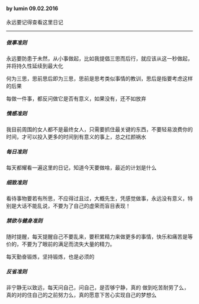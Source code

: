 #### by lumin  09.02.2016
永远要记得查看这里日记

--------------------------------------------------

##### 做事准则
永远要防患于未然，从小事做起，比如我提倡三思而后行，就应该从这一秒做起，并将持久性延续到最大化

何为三思，思前思后即为三思，思前是思考类似事情的教训，思后是指要考虑这样的后果

每做一件事，都反问做它是否有意义，如果没有，还不如放弃

##### 情感准则
我目前周围的女人都不是最终女人，只需要抓住最关键的东西，不要轻易浪费你的时间，才可以投入更多的时间到有意义的事上，总之红颜祸水

##### 每日准则
每天都耀看一遍这里的日记，知道今天要做啥，最近的计划是什么

##### 细致准则
看待事物要若有所思，不应得过且过，大概先生，凭感觉做事，永远没有意义，特别是大话不能乱说，不要为了自己的虚荣而盲目表现！

##### 禁欲与健身准则
随时提醒，每天提醒自己不要乱来，要积累精力来做更多的事情，快乐和痛苦是等价的，不要为了眼前的满足而流失大量的精力。

每天勤奋锻炼，坚持锻炼，也是必须的

##### 反省准则
非宁静无以致远，每天问自己，问自己，是否够宁静，真的 做到吃苦耐劳了么， 真的对的住自己的之前努力么，真的愿意下苦心实现自己的梦想么


